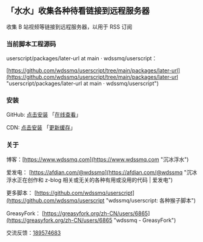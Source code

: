 ## 「水水」收集各种待看链接到远程服务器

收集 B 站视频等链接到远程服务器，以用于 RSS 订阅

### 当前脚本工程源码

userscript/packages/later-url at main · wdssmq/userscript：

[https://github.com/wdssmq/userscript/tree/main/packages/later-url](https://github.com/wdssmq/userscript/tree/main/packages/later-url "userscript/packages/later-url at main · wdssmq/userscript")

### 安装

GitHub: [点击安装](https://github.com/wdssmq/userscript/blob/main/dist/later-url.user.js?raw=true "点击安装 「水水」收集各种待看链接到远程服务器 - GitHub") 「[在线查看](https://github.com/wdssmq/userscript/blob/main/dist/later-url.user.js "在线查看 dist 源码")」

CDN: [点击安装](https://cdn.jsdelivr.net/gh/wdssmq/userscript@main/dist/later-url.user.js "点击安装 「水水」收集各种待看链接到远程服务器 - CDN") 「[更新缓存](https://purge.jsdelivr.net/gh/wdssmq/userscript@main/dist/later-url.user.js "点击更新 CDN 缓存")」

### 关于

博客：[https://www.wdssmq.com](https://www.wdssmq.com "沉冰浮水")

爱发电： [https://afdian.com/@wdssmq](https://afdian.com/@wdssmq "沉冰浮水正在创作和 z-blog 相关或无关的各种有用或没用的代码 | 爱发电")

更多脚本： [https://github.com/wdssmq/userscript](https://github.com/wdssmq/userscript "wdssmq/userscript: 各种猴子脚本")

GreasyFork： [https://greasyfork.org/zh-CN/users/6865](https://greasyfork.org/zh-CN/users/6865 "wdssmq - GreasyFork")

交流反馈：<a target="_blank" href="https://qm.qq.com/cgi-bin/qm/qr?k=aUWw0GnzE6lREYxdHVPAIfJBPKPvnPN6&jump_from=webapi&authKey=CPLHemFTAHa9YuDOOXHE1DDqTUhlsJehvEQ4HmBpx4ihtBc9i8OGJCsnR3fc+cJ1">189574683</a>


